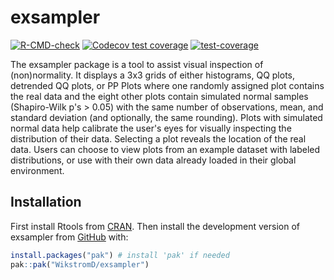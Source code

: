 
<!-- README.md is generated from README.Rmd. Please edit that file -->

# exsampler

<!-- badges: start -->

[![R-CMD-check](https://github.com/WikstromD/exsampler/actions/workflows/R-CMD-check.yaml/badge.svg)](https://github.com/WikstromD/exsampler/actions/workflows/R-CMD-check.yaml)
[![Codecov test
coverage](https://codecov.io/gh/WikstromD/exsampler/graph/badge.svg)](https://app.codecov.io/gh/WikstromD/exsampler)
[![test-coverage](https://github.com/WikstromD/exsampler/actions/workflows/test-coverage.yaml/badge.svg)](https://github.com/WikstromD/exsampler/actions/workflows/test-coverage.yaml)
<!-- badges: end -->

The exsampler package is a tool to assist visual inspection of (non)normality. It displays a 3x3 grids of either histograms, QQ plots, detrended QQ plots, or PP Plots where one randomly assigned plot contains the real data and the eight other plots contain simulated normal samples (Shapiro-Wilk p's > 0.05) with the same number of observations, mean, and standard deviation (and optionally, the same rounding). Plots with simulated normal data help calibrate the user's eyes for visually inspecting the distribution of their data. Selecting a plot reveals the location of the real data. Users can choose to view plots from an example dataset with labeled distributions, or use with their own data already loaded in their global environment.

## Installation

First install Rtools from [CRAN](https://cran.r-project.org/bin/windows/Rtools/). Then install the development version of exsampler from [GitHub](https://github.com/) with:

``` r
install.packages("pak") # install 'pak' if needed
pak::pak("WikstromD/exsampler")
```

